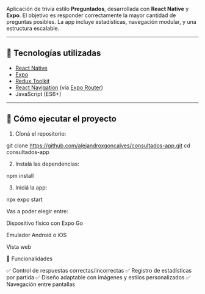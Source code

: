 Aplicación de trivia estilo **Preguntados**, desarrollada con **React Native** y **Expo**. El objetivo es responder correctamente la mayor cantidad de preguntas posibles. La app incluye estadísticas, navegación modular, y una estructura escalable.

---

## 📱 Tecnologías utilizadas

- [React Native](https://reactnative.dev/)
- [Expo](https://expo.dev/)
- [Redux Toolkit](https://redux-toolkit.js.org/)
- [React Navigation](https://reactnavigation.org/) (via [Expo Router](https://expo.github.io/router/))
- JavaScript (ES6+)

---

## 🚀 Cómo ejecutar el proyecto

1. Cloná el repositorio:

git clone https://github.com/alejandroxgoncalves/consultados-app.git
cd consultados-app


2. Instalá las dependencias:

npm install


3. Iniciá la app:

npx expo start


Vas a poder elegir entre:

Dispositivo físico con Expo Go

Emulador Android o iOS

Vista web



🧠 Funcionalidades

✅ Control de respuestas correctas/incorrectas
✅ Registro de estadísticas por partida
✅ Diseño adaptable con imágenes y estilos personalizados
✅ Navegación entre pantallas
